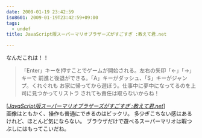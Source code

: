 ```yaml
---
date: 2009-01-19 23:42:59
iso8601: 2009-01-19T23:42:59+09:00
tags:
  - undef
title: JavaScript版スーパーマリオブラザーズがすごすぎ :教えて君.net

---
```


なんだこれは！！
<blockquote cite="http://www.oshiete-kun.net/archives/2009/01/javascript.html" title="JavaScript版スーパーマリオブラザーズがすごすぎ :教えて君.net" class="blockquote"><p>「Enter」キーを押すことでゲームが開始される。左右の矢印「←」「→」キーで 前進と後退ができる。「A」キーがダッシュ、「S」キーがジャンプ。くれぐれも お家に帰ってから遊ぼう。仕事中に夢中になってるのを上司に見つかってリストラ されても責任は取らないからね！</p></blockquote><div class="cite">[<cite><a href="http://www.oshiete-kun.net/archives/2009/01/javascript.html">JavaScript版スーパーマリオブラザーズがすごすぎ :教えて君.net</a></cite>]</div>
画像はともかく、操作も普通にできるのはビックリ。
多少ぎこちない感はあるけれど、ほとんど気にならない。
ブラウザだけで遊べるスーパーマリオは暇つぶしにはもってこいだね。
    	